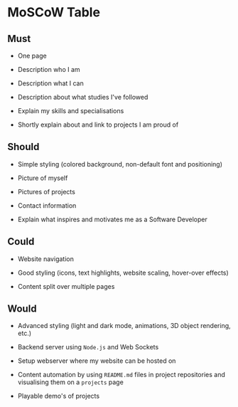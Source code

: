 # MoSCoW Table

## Must
- One page

- Description who I am
- Description what I can
- Description about what studies I've followed
- Explain my skills and specialisations
- Shortly explain about and link to projects I am proud of

## Should
- Simple styling (colored background, non-default font and positioning)

- Picture of myself
- Pictures of projects
- Contact information
- Explain what inspires and motivates me as a Software Developer

## Could
- Website navigation
- Good styling (icons, text highlights, website scaling, hover-over effects)

- Content split over multiple pages

## Would
- Advanced styling (light and dark mode, animations, 3D object rendering, etc.)
- Backend server using `Node.js` and Web Sockets
- Setup webserver where my website can be hosted on
- Content automation by using `README.md` files in project repositories and visualising them on a `projects` page

- Playable demo's of projects